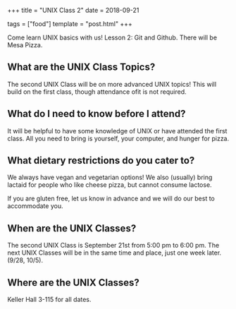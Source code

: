 +++
title = "UNIX Class 2"
date = 2018-09-21

tags = ["food"]
template = "post.html"
+++

Come learn UNIX basics with us! Lesson 2: Git and Github. There will be Mesa Pizza. 

<!-- more -->

## What are the UNIX Class Topics?

The second UNIX Class will be on more advanced UNIX topics! This will build on the first class, though attendance ofit is not required.

## What do I need to know before I attend?

It will be helpful to have some knowledge of UNIX or have attended the first class. All you need to bring is yourself, your computer, and hunger for pizza. 

## What dietary restrictions do you cater to?

We always have vegan and vegetarian options! We also (usually) bring lactaid for people who like cheese pizza, but cannot consume lactose. 

If you are gluten free, let us know in advance and we will do our best to accommodate you.

## When are the UNIX Classes?
The second UNIX Class is September 21st from 5:00 pm to 6:00 pm. The next UNIX Classes will be in the same time and place, just one week later. (9/28, 10/5).

## Where are the UNIX Classes?
Keller Hall 3-115 for all dates.
